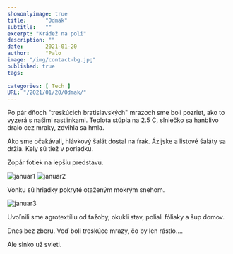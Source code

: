 ```yaml
---
showonlyimage: true
title:      "Odmäk"
subtitle:   ""
excerpt: "Krádež na poli"
description: ""
date:       2021-01-20
author:     "Palo
image: "/img/contact-bg.jpg"
published: true 
tags:
    
categories: [ Tech ]
URL: "/2021/01/20/Odmak/"
---
```


Po pár dňoch "treskúcich bratislavských" mrazoch sme boli pozriet, ako to vyzerá s našimi rastlinkami. Teplota stúpla na 2.5 C, slniečko sa hanblivo dralo cez mraky, zdvihla sa hmla. 

Ako sme očakávali, hlávkový šalát dostal na frak. Ázijske a listové šaláty sa držia. Kely sú tiež v poriadku.

Zopár fotiek na lepšiu predstavu.

![januar1](/img/januar1.jpg)
![januar2](/img/januar2.jpg)

Vonku sú hriadky pokryté otaženým mokrým snehom. 

![januar3](/img/januar3.jpg)

Uvoľnili sme agrotextíliu od ťažoby, okukli stav, poliali fóliaky a šup domov.

Dnes bez zberu. Veď boli treskúce mrazy, čo by len rástlo....

Ale slnko už svieti.